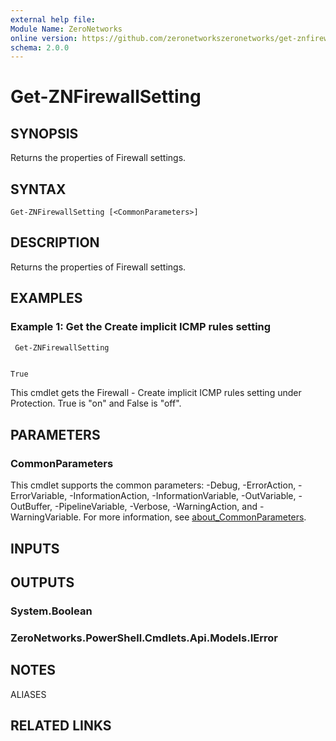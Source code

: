 ```yaml
---
external help file:
Module Name: ZeroNetworks
online version: https://github.com/zeronetworkszeronetworks/get-znfirewallsetting
schema: 2.0.0
---
```


# Get-ZNFirewallSetting

## SYNOPSIS
Returns the properties of Firewall settings.

## SYNTAX

```
Get-ZNFirewallSetting [<CommonParameters>]
```

## DESCRIPTION
Returns the properties of Firewall settings.

## EXAMPLES

### Example 1: Get the Create implicit ICMP rules setting
```powershell
 Get-ZNFirewallSetting
 ```

```

True
```

This cmdlet gets the Firewall - Create implicit ICMP rules setting under Protection.
True is "on" and False is "off".

## PARAMETERS

### CommonParameters
This cmdlet supports the common parameters: -Debug, -ErrorAction, -ErrorVariable, -InformationAction, -InformationVariable, -OutVariable, -OutBuffer, -PipelineVariable, -Verbose, -WarningAction, and -WarningVariable. For more information, see [about_CommonParameters](http://go.microsoft.com/fwlink/?LinkID=113216).

## INPUTS

## OUTPUTS

### System.Boolean

### ZeroNetworks.PowerShell.Cmdlets.Api.Models.IError

## NOTES

ALIASES

## RELATED LINKS


